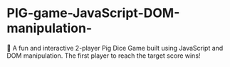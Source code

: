 # PIG-game-JavaScript-DOM-manipulation-
🎲 A fun and interactive 2-player Pig Dice Game built using JavaScript and DOM manipulation. The first player to reach the target score wins!
